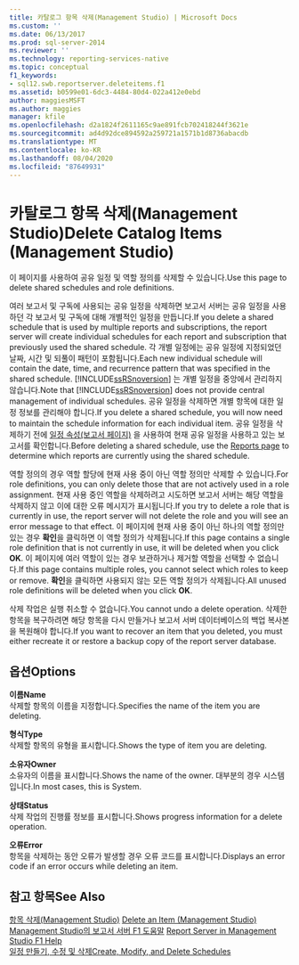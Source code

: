 ```yaml
---
title: 카탈로그 항목 삭제(Management Studio) | Microsoft Docs
ms.custom: ''
ms.date: 06/13/2017
ms.prod: sql-server-2014
ms.reviewer: ''
ms.technology: reporting-services-native
ms.topic: conceptual
f1_keywords:
- sql12.swb.reportserver.deleteitems.f1
ms.assetid: b0599e01-6dc3-4484-80d4-022a412e0ebd
author: maggiesMSFT
ms.author: maggies
manager: kfile
ms.openlocfilehash: d2a1824f2611165c9ae891fcb702418244f3621e
ms.sourcegitcommit: ad4d92dce894592a259721a1571b1d8736abacdb
ms.translationtype: MT
ms.contentlocale: ko-KR
ms.lasthandoff: 08/04/2020
ms.locfileid: "87649931"
---
```

# <a name="delete-catalog-items-management-studio"></a><span data-ttu-id="09241-102">카탈로그 항목 삭제(Management Studio)</span><span class="sxs-lookup"><span data-stu-id="09241-102">Delete Catalog Items (Management Studio)</span></span>
  <span data-ttu-id="09241-103">이 페이지를 사용하여 공유 일정 및 역할 정의를 삭제할 수 있습니다.</span><span class="sxs-lookup"><span data-stu-id="09241-103">Use this page to delete shared schedules and role definitions.</span></span>  
  
 <span data-ttu-id="09241-104">여러 보고서 및 구독에 사용되는 공유 일정을 삭제하면 보고서 서버는 공유 일정을 사용하던 각 보고서 및 구독에 대해 개별적인 일정을 만듭니다.</span><span class="sxs-lookup"><span data-stu-id="09241-104">If you delete a shared schedule that is used by multiple reports and subscriptions, the report server will create individual schedules for each report and subscription that previously used the shared schedule.</span></span> <span data-ttu-id="09241-105">각 개별 일정에는 공유 일정에 지정되었던 날짜, 시간 및 되풀이 패턴이 포함됩니다.</span><span class="sxs-lookup"><span data-stu-id="09241-105">Each new individual schedule will contain the date, time, and recurrence pattern that was specified in the shared schedule.</span></span> <span data-ttu-id="09241-106">[!INCLUDE[ssRSnoversion](../../includes/ssrsnoversion-md.md)] 는 개별 일정을 중앙에서 관리하지 않습니다.</span><span class="sxs-lookup"><span data-stu-id="09241-106">Note that [!INCLUDE[ssRSnoversion](../../includes/ssrsnoversion-md.md)] does not provide central management of individual schedules.</span></span> <span data-ttu-id="09241-107">공유 일정을 삭제하면 개별 항목에 대한 일정 정보를 관리해야 합니다.</span><span class="sxs-lookup"><span data-stu-id="09241-107">If you delete a shared schedule, you will now need to maintain the schedule information for each individual item.</span></span> <span data-ttu-id="09241-108">공유 일정을 삭제하기 전에 [일정 속성(보고서 페이지)](schedule-properties-reports-page.md) 을 사용하여 현재 공유 일정을 사용하고 있는 보고서를 확인합니다.</span><span class="sxs-lookup"><span data-stu-id="09241-108">Before deleting a shared schedule, use the [Reports page](schedule-properties-reports-page.md) to determine which reports are currently using the shared schedule.</span></span>  
  
 <span data-ttu-id="09241-109">역할 정의의 경우 역할 할당에 현재 사용 중이 아닌 역할 정의만 삭제할 수 있습니다.</span><span class="sxs-lookup"><span data-stu-id="09241-109">For role definitions, you can only delete those that are not actively used in a role assignment.</span></span> <span data-ttu-id="09241-110">현재 사용 중인 역할을 삭제하려고 시도하면 보고서 서버는 해당 역할을 삭제하지 않고 이에 대한 오류 메시지가 표시됩니다.</span><span class="sxs-lookup"><span data-stu-id="09241-110">If you try to delete a role that is currently in use, the report server will not delete the role and you will see an error message to that effect.</span></span> <span data-ttu-id="09241-111">이 페이지에 현재 사용 중이 아닌 하나의 역할 정의만 있는 경우 **확인**을 클릭하면 이 역할 정의가 삭제됩니다.</span><span class="sxs-lookup"><span data-stu-id="09241-111">If this page contains a single role definition that is not currently in use, it will be deleted when you click **OK**.</span></span> <span data-ttu-id="09241-112">이 페이지에 여러 역할이 있는 경우 보관하거나 제거할 역할을 선택할 수 없습니다.</span><span class="sxs-lookup"><span data-stu-id="09241-112">If this page contains multiple roles, you cannot select which roles to keep or remove.</span></span> <span data-ttu-id="09241-113">**확인**을 클릭하면 사용되지 않는 모든 역할 정의가 삭제됩니다.</span><span class="sxs-lookup"><span data-stu-id="09241-113">All unused role definitions will be deleted when you click **OK**.</span></span>  
  
 <span data-ttu-id="09241-114">삭제 작업은 실행 취소할 수 없습니다.</span><span class="sxs-lookup"><span data-stu-id="09241-114">You cannot undo a delete operation.</span></span> <span data-ttu-id="09241-115">삭제한 항목을 복구하려면 해당 항목을 다시 만들거나 보고서 서버 데이터베이스의 백업 복사본을 복원해야 합니다.</span><span class="sxs-lookup"><span data-stu-id="09241-115">If you want to recover an item that you deleted, you must either recreate it or restore a backup copy of the report server database.</span></span>  
  
## <a name="options"></a><span data-ttu-id="09241-116">옵션</span><span class="sxs-lookup"><span data-stu-id="09241-116">Options</span></span>  
 <span data-ttu-id="09241-117">**이름**</span><span class="sxs-lookup"><span data-stu-id="09241-117">**Name**</span></span>  
 <span data-ttu-id="09241-118">삭제할 항목의 이름을 지정합니다.</span><span class="sxs-lookup"><span data-stu-id="09241-118">Specifies the name of the item you are deleting.</span></span>  
  
 <span data-ttu-id="09241-119">**형식**</span><span class="sxs-lookup"><span data-stu-id="09241-119">**Type**</span></span>  
 <span data-ttu-id="09241-120">삭제할 항목의 유형을 표시합니다.</span><span class="sxs-lookup"><span data-stu-id="09241-120">Shows the type of item you are deleting.</span></span>  
  
 <span data-ttu-id="09241-121">**소유자**</span><span class="sxs-lookup"><span data-stu-id="09241-121">**Owner**</span></span>  
 <span data-ttu-id="09241-122">소유자의 이름을 표시합니다.</span><span class="sxs-lookup"><span data-stu-id="09241-122">Shows the name of the owner.</span></span> <span data-ttu-id="09241-123">대부분의 경우 시스템입니다.</span><span class="sxs-lookup"><span data-stu-id="09241-123">In most cases, this is System.</span></span>  
  
 <span data-ttu-id="09241-124">**상태**</span><span class="sxs-lookup"><span data-stu-id="09241-124">**Status**</span></span>  
 <span data-ttu-id="09241-125">삭제 작업의 진행률 정보를 표시합니다.</span><span class="sxs-lookup"><span data-stu-id="09241-125">Shows progress information for a delete operation.</span></span>  
  
 <span data-ttu-id="09241-126">**오류**</span><span class="sxs-lookup"><span data-stu-id="09241-126">**Error**</span></span>  
 <span data-ttu-id="09241-127">항목을 삭제하는 동안 오류가 발생할 경우 오류 코드를 표시합니다.</span><span class="sxs-lookup"><span data-stu-id="09241-127">Displays an error code if an error occurs while deleting an item.</span></span>  
  
## <a name="see-also"></a><span data-ttu-id="09241-128">참고 항목</span><span class="sxs-lookup"><span data-stu-id="09241-128">See Also</span></span>  
 <span data-ttu-id="09241-129">[항목 삭제&#40;Management Studio&#41;](delete-an-item-management-studio.md) </span><span class="sxs-lookup"><span data-stu-id="09241-129">[Delete an Item &#40;Management Studio&#41;](delete-an-item-management-studio.md) </span></span>  
 <span data-ttu-id="09241-130">[Management Studio의 보고서 서버 F1 도움말](report-server-in-management-studio-f1-help.md) </span><span class="sxs-lookup"><span data-stu-id="09241-130">[Report Server in Management Studio F1 Help](report-server-in-management-studio-f1-help.md) </span></span>  
 [<span data-ttu-id="09241-131">일정 만들기, 수정 및 삭제</span><span class="sxs-lookup"><span data-stu-id="09241-131">Create, Modify, and Delete Schedules</span></span>](../subscriptions/create-modify-and-delete-schedules.md)  
  
  
